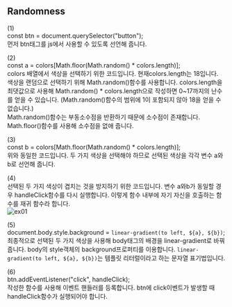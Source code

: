 ## Randomness

(1) <br/>
const btn = document.querySelector("button"); <br/>
먼저 btn태그를 js에서 사용할 수 있도록 선언해 줍니다.

(2) <br/>
const a = colors[Math.floor(Math.random() * colors.length)]; <br/>
colors 배열에서 색상을 선택하기 위한 코드입니다. 현재colors.length는 18입니다. <br/>
색상을 랜덤으로 선택하기 위해 Math.random()함수를 사용합니다. colors.length을 최댓값으로 사용해 Math.random() * colors.length으로 작성하면 0~17까지의 난수를 얻을 수 있습니다. (Math.random()함수의 범위에 1이 포함되지 않아 18을 얻을 수 없습니다.) <br/>
Math.random()함수는 부동소수점을 반환하기 때문에 소수점이 존재합니다. Math.floor()함수를 사용해 소수점을 없애 줍니다.

(3) <br/>
const b = colors[Math.floor(Math.random() * colors.length)]; <br/>
위와 동일한 코드입니다. 두 가지 색상을 선택해야 하므로 선택된 색상을 각각 변수 a와b로 선언해 줍니다.

(4) <br/>
선택된 두 가지 색상이 겹치는 것을 방지하기 위한 코드입니다. 변수 a와b가 동일할 경우 handleClick함수를 다시 실행합니다. 이렇게 함수 내부에 자기 자신을 호출하는 함수를 재귀 함수라 합니다. <br/>
![ex01](https://user-images.githubusercontent.com/88027485/194545374-5fe2448c-2bfe-42e7-b9de-1737f5b258ea.png)

(5) <br/>
document.body.style.background = `linear-gradient(to left, ${a}, ${b})`; <br/>
최종적으로 선택된 두 가지 색상을 사용해 body태그의 배경을 linear-gradient로 바꿔줍니다. body의 style객체의 background프로퍼티를 이용합니다. `linear-gradient(to left, ${a}, ${b})`는 템플릿 리터럴이라고 하는 문자열 표기법입니다. <br/>

(6) <br/>
btn.addEventListener("click", handleClick); <br/>
작성한 함수를 사용해 이벤트 핸들러를 등록합니다. btn에 click이벤트가 발생할 때 handleClick함수가 실행되어야 합니다.
